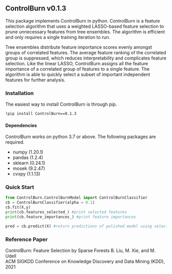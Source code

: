 
## ControlBurn v0.1.3

This package implements ControlBurn in python. ControlBurn is a feature selection algorithm that uses a weighted LASSO-based feature selection to prune unnecessary features from tree ensembles. The algorithm is efficient and only requires a single training iteration to run.

Tree ensembles distribute feature importance scores evenly amongst groups of correlated features. The average feature ranking of the correlated group is suppressed, which reduces interpretability and complicates feature selection. Like the linear LASSO, ControlBurn assigns all the feature importance of a correlated group of features to a single feature. The algorithm is able to quickly select a subset of important independent features for further analysis.


### Installation

The easiest way to install ControlBurn is through pip.
```sh
!pip install ControlBurn==0.1.3
```


#### Dependencies

ControlBurn works on python 3.7 or above. The following packages are required.

-   numpy (1.20.1)
-   pandas (1.2.4)
-   sklearn (0.24.1)
-   mosek (9.2.47)
-   cvxpy (1.1.13)

### Quick Start
```python
from ControlBurn.ControlBurnModel import ControlBurnClassifier
cb = ControlBurnClassifier(alpha = 0.1)
cb.fit(X,y)
print(cb.features_selected_) #print selected features
print(cb.feature_importances_) #print feature importances

pred = cb.predict(X) #return predictions of polished model using selected features
```
### Reference Paper

ControlBurn: Feature Selection by Sparse Forests B. Liu, M. Xie, and M. Udell  
ACM SIGKDD Conference on Knowledge Discovery and Data Mining (KDD), 2021
